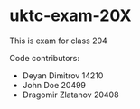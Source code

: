 # uktc-exam-20X

This is exam for class 204

Code contributors:
- Deyan Dimitrov 14210
- John Doe 20499
- Dragomir Zlatanov 20408
